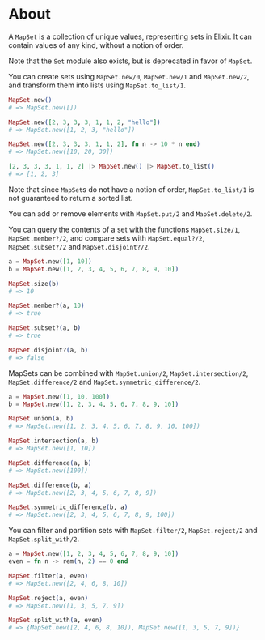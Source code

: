 # About

A `MapSet` is a collection of unique values, representing sets in Elixir.
It can contain values of any kind, without a notion of order.

Note that the `Set` module also exists, but is deprecated in favor of `MapSet`.

You can create sets using `MapSet.new/0`, `MapSet.new/1` and `MapSet.new/2`, and transform them into lists using `MapSet.to_list/1`.

```elixir
MapSet.new()
# => MapSet.new([])

MapSet.new([2, 3, 3, 3, 1, 1, 2, "hello"])
# => MapSet.new([1, 2, 3, "hello"])

MapSet.new([2, 3, 3, 3, 1, 1, 2], fn n -> 10 * n end)
# => MapSet.new([10, 20, 30])

[2, 3, 3, 3, 1, 1, 2] |> MapSet.new() |> MapSet.to_list()
# => [1, 2, 3]
```

Note that since `MapSet`s do not have a notion of order, `MapSet.to_list/1` is not guaranteed to return a sorted list.

You can add or remove elements with `MapSet.put/2` and `MapSet.delete/2`.

You can query the contents of a set with the functions `MapSet.size/1`, `MapSet.member?/2`, and compare sets with `MapSet.equal?/2`, `MapSet.subset?/2` and `MapSet.disjoint?/2`.

```elixir
a = MapSet.new([1, 10])
b = MapSet.new([1, 2, 3, 4, 5, 6, 7, 8, 9, 10])

MapSet.size(b)
# => 10

MapSet.member?(a, 10)
# => true

MapSet.subset?(a, b)
# => true

MapSet.disjoint?(a, b)
# => false
```

MapSets can be combined with `MapSet.union/2`, `MapSet.intersection/2`, `MapSet.difference/2` and `MapSet.symmetric_difference/2`.

```elixir
a = MapSet.new([1, 10, 100])
b = MapSet.new([1, 2, 3, 4, 5, 6, 7, 8, 9, 10])

MapSet.union(a, b)
# => MapSet.new([1, 2, 3, 4, 5, 6, 7, 8, 9, 10, 100])

MapSet.intersection(a, b)
# => MapSet.new([1, 10])

MapSet.difference(a, b)
# => MapSet.new([100])

MapSet.difference(b, a)
# => MapSet.new([2, 3, 4, 5, 6, 7, 8, 9])

MapSet.symmetric_difference(b, a)
# => MapSet.new([2, 3, 4, 5, 6, 7, 8, 9, 100])
```

You can filter and partition sets with `MapSet.filter/2`, `MapSet.reject/2` and `MapSet.split_with/2`.

```elixir
a = MapSet.new([1, 2, 3, 4, 5, 6, 7, 8, 9, 10])
even = fn n -> rem(n, 2) == 0 end

MapSet.filter(a, even)
# => MapSet.new([2, 4, 6, 8, 10])

MapSet.reject(a, even)
# => MapSet.new([1, 3, 5, 7, 9])

MapSet.split_with(a, even)
# => {MapSet.new([2, 4, 6, 8, 10]), MapSet.new([1, 3, 5, 7, 9])}
```
